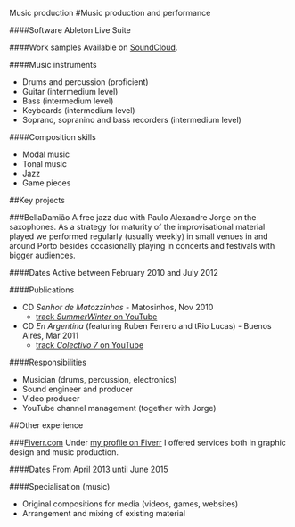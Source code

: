 Music production
#Music production and performance

####Software
Ableton Live Suite

####Work samples
Available on [SoundCloud](https://soundcloud.com/daniel-matias-ferrer).

####Music instruments
- Drums and percussion (proficient)
- Guitar (intermedium level)
- Bass (intermedium level)
- Keyboards (intermedium level)
- Soprano, sopranino and bass recorders (intermedium level)

####Composition skills
- Modal music
- Tonal music
- Jazz
- Game pieces

##Key projects

###<a name="mus-bella"></a>BellaDamião
A free jazz duo with Paulo Alexandre Jorge on the saxophones. As a strategy for maturity of the improvisational material played we performed regularly (usually weekly) in small venues in and around Porto besides occasionally playing in concerts and festivals with bigger audiences.

####Dates
Active between February 2010 and July 2012

####Publications
- CD *Senhor de Matozzinhos* - Matosinhos, Nov 2010
	- [track *SummerWinter* on YouTube](https://www.youtube.com/watch?v=isCAWqEle0c)
- CD *En Argentina* (featuring Ruben Ferrero and tRio Lucas) - Buenos Aires, Mar 2011
	- [track *Colectivo 7* on YouTube](https://www.youtube.com/watch?v=_CWuW2OvvN0)

####Responsibilities
- Musician (drums, percussion, electronics)
- Sound engineer and producer
- Video producer
- YouTube channel management (together with Jorge)

##Other experience

###<a name="mus-fiverr"></a>[Fiverr.com](https://www.fiverr.com/xassbit)
Under [my profile on Fiverr](https://www.fiverr.com/xassbit) I offered services both in graphic design and music production.

####Dates
From April 2013 until June 2015

####Specialisation (music)
- Original compositions for media (videos, games, websites)
- Arrangement and mixing of existing material